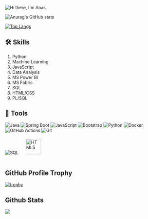 ![Hi there, I'm Anas](https://github.com/anasm20/anasm20/assets/112882511/45289dcd-4f22-44f6-9735-b59d366d832e)

![Anurag's GitHub stats](https://github-readme-stats.vercel.app/api?username=anasm20&theme=vision-friendly-dark&show_icons=true)

[![Top Langs](https://github-readme-stats.vercel.app/api/top-langs/?username=anasm20&layout=pie)](https://github.com/anasm20)



## 🛠 Skills
1. Python
2. Machine Learning
3. JavaScript
4. Data Analysis
5. MS Power BI
6. MS Fabric
7. SQL
8. HTML/CSS
9. PL/SQL

## 🔧 Tools

![Java](https://img.icons8.com/color/48/000000/java-coffee-cup-logo.png) 
![Spring Boot](https://img.icons8.com/color/48/000000/spring-logo.png) 
![JavaScript](https://img.icons8.com/color/48/000000/javascript.png)
![Bootstrap](https://img.icons8.com/color/48/000000/bootstrap.png)
![Python](https://img.icons8.com/color/48/000000/python.png)
![Docker](https://img.icons8.com/color/48/000000/docker.png)
![GitHub Actions](https://img.icons8.com/color/48/000000/github.png)
![Git](https://img.icons8.com/color/48/000000/git.png)   
![SQL](https://img.icons8.com/color/48/000000/sql.png) 
<a href="https://en.wikipedia.org/wiki/HTML5" target="_blank"><img style="margin: 20px" src="https://profilinator.rishav.dev/skills-assets/html5-original-wordmark.svg" alt="HTML5" height="50" /></a>



## GitHub Profile Trophy
[![trophy](https://github-profile-trophy.vercel.app/?username=ryo-ma&theme=onedark)](https://github.com/ryo-ma/github-profile-trophy)


## Github Stats  
<div align="center">
<img src="https://komarev.com/ghpvc/?username=anasm20&&style=flat-square" align="left" />
</div>  
<br />

